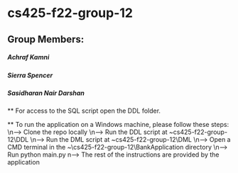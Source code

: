 # cs425-f22-group-12

## Group Members:
##### Achraf Kamni
##### Sierra Spencer
##### Sasidharan Nair Darshan


** For access to the SQL script open the DDL folder.

** To run the application on a Windows machine, please follow these steps:
  \n--> Clone the repo locally
  \n--> Run the DDL script at ~cs425-f22-group-12\DDL
  \n--> Run the DML script at ~cs425-f22-group-12\DML
  \n--> Open a CMD terminal in the ~\cs425-f22-group-12\BankApplication directory
  \n--> Run python main.py
  n\--> The rest of the instructions are provided by the application
